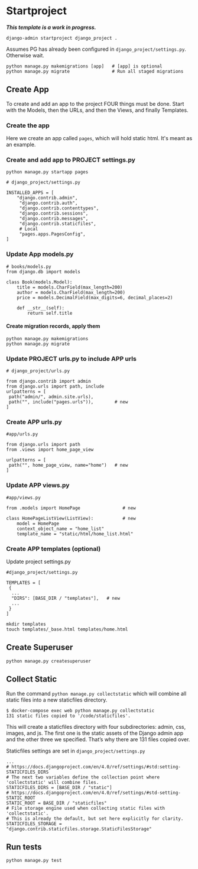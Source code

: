 
# Startproject

***This template is a work in progress.***

```shell
django-admin startproject django_project .
```

Assumes PG has already been configured in `django_project/settings.py`. Otherwise wait.

```shell
python manage.py makemigrations [app]   # [app] is optional
python manage.py migrate                # Run all staged migrations
```

## Create App

To create and add an app to the project FOUR things must be done.
Start with the Models, then the URLs, and then the Views, and finally Templates.

### Create the app

Here we create an app called `pages`, which will hold static html.
It's meant as an example.

### Create and add app to PROJECT settings.py

```shell
python manage.py startapp pages
```

```shell
# django_project/settings.py

INSTALLED_APPS = [
    "django.contrib.admin",
     "django.contrib.auth",
     "django.contrib.contenttypes",
     "django.contrib.sessions",
     "django.contrib.messages",
     "django.contrib.staticfiles",
     # Local
     "pages.apps.PagesConfig",
]
```

### Update App models.py

```shell
# books/models.py
from django.db import models

class Book(models.Model):
    title = models.CharField(max_length=200)
    author = models.CharField(max_length=200)
    price = models.DecimalField(max_digits=6, decimal_places=2)

    def __str__(self):
        return self.title
```

#### Create migration records, apply them

```shell
python manage.py makemigrations
python manage.py migrate
```

### Update PROJECT urls.py to include APP urls

```shell
# django_project/urls.py

from django.contrib import admin
from django.urls import path, include
urlpatterns = [
 path("admin/", admin.site.urls),
 path("", include("pages.urls")),        # new
]
```

### Create APP urls.py

```shell
#app/urls.py

from django.urls import path
from .views import home_page_view

urlpatterns = [
 path("", home_page_view, name="home")   # new
]
```

### Update APP views.py

```shell
#app/views.py

from .models import HomePage                # new

class HomePageListView(ListView):           # new
    model = HomePage
    context_object_name = "home_list"
    template_name = "static/html/home_list.html"
```

### Create APP templates (optional)

Update project settings.py

```shell
#django_project/settings.py

TEMPLATES = [
 {
  ...
  "DIRS": [BASE_DIR / "templates"],   # new
  ...
 }
]
```

```shell
mkdir templates
touch templates/_base.html templates/home.html
```

## Create Superuser

```shell
python manage.py createsuperuser
```

## Collect Static

Run the command `python manage.py collectstatic` which will combine all static files into a new staticfiles directory.

```shell
$ docker-compose exec web python manage.py collectstatic
131 static files copied to '/code/staticfiles'.
```

This will create a staticfiles directory with four subdirectories:
admin, css, images, and js. The first one is the static assets of the Django admin app and the other three we specified. That’s why there are 131 files copied over.

Staticfiles settings are set in `django_project/settings.py`

```shell
...
# https://docs.djangoproject.com/en/4.0/ref/settings/#std:setting-STATICFILES_DIRS
# The next two variables define the collection point where 'collectstatic' will combine files.
STATICFILES_DIRS = [BASE_DIR / "static"]
# https://docs.djangoproject.com/en/4.0/ref/settings/#std-setting-STATIC_ROOT
STATIC_ROOT = BASE_DIR / "staticfiles"
# File storage engine used when collecting static files with 'collectstatic'.
# This is already the default, but set here explicitly for clarity.
STATICFILES_STORAGE = "django.contrib.staticfiles.storage.StaticFilesStorage"
```

## Run tests

```shell
python manage.py test
```
